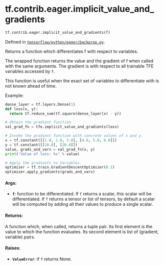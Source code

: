 <div itemscope itemtype="http://developers.google.com/ReferenceObject">
<meta itemprop="name" content="tf.contrib.eager.implicit_value_and_gradients" />
<meta itemprop="path" content="Stable" />
</div>

# tf.contrib.eager.implicit_value_and_gradients

``` python
tf.contrib.eager.implicit_value_and_gradients(f)
```



Defined in [`tensorflow/python/eager/backprop.py`](/code/stable/tensorflow/python/eager/backprop.py).

Returns a function which differentiates f with respect to variables.

The wrapped function returns the value and the gradient of f when called with
the same arguments. The gradient is with respect to all trainable TFE
variables accessed by `f`.

This function is useful when the exact set of variables to differentiate with
is not known ahead of time.

Example:

```python
dense_layer = tf.layers.Dense(1)
def loss(x, y):
  return tf.reduce_sum(tf.square(dense_layer(x) - y))

# Obtain the gradient function.
val_grad_fn = tfe.implicit_value_and_gradients(loss)

# Invoke the gradient function with concrete values of x and y.
x = tf.constant([[1.0, 2.0, 3.0], [4.0, 5.0, 6.0]])
y = tf.constant([[10.0], [20.0]])
value, grads_and_vars = val_grad_fn(x, y)
print('Value of loss: %s' % value)

# Apply the gradients to Variables.
optimizer = tf.train.GradientDescentOptimizer(0.1)
optimizer.apply_gradients(grads_and_vars)
```

#### Args:

* <b>`f`</b>: function to be differentiated. If `f` returns a scalar, this scalar will
    be differentiated. If `f` returns a tensor or list of tensors, by default
    a scalar will be computed by adding all their values to produce a single
    scalar.


#### Returns:

A function which, when called, returns a tuple pair.
Its first element is the value to which the function evaluates.
Its second element is list of (gradient, variable) pairs.


#### Raises:

* <b>`ValueError`</b>: if `f` returns None.